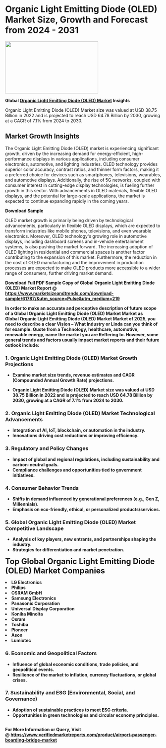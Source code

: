 <H1>Organic Light Emitting Diode (OLED) Market Size, Growth and Forecast from 2024 - 2031</H1><img class="aligncenter size-medium wp-image-584254" src="https://thirdeyenews.in/wp-content/uploads/2024/09/Global-Market-Research-300x168.jpeg" alt="" width="300" height="168" /><p><strong>Global&nbsp;<a href="https://www.marketsizeandtrends.com/download-sample/61787/&amp;utm_source=Pulse&amp;utm_medium=219">Organic Light Emitting Diode (OLED) Market</a> Insights</strong></p><p>Organic Light Emitting Diode (OLED) Market size was valued at USD 38.75 Billion in 2022 and is projected to reach USD 64.78 Billion by 2030, growing at a CAGR of 7.1% from 2024 to 2030.</p><p><h2>Market Growth Insights</h2> <p>The Organic Light Emitting Diode (OLED) market is experiencing significant growth, driven by the increasing demand for energy-efficient, high-performance displays in various applications, including consumer electronics, automotive, and lighting industries. OLED technology provides superior color accuracy, contrast ratios, and thinner form factors, making it a preferred choice for devices such as smartphones, televisions, wearables, and automotive displays. Additionally, the rise of 5G networks, coupled with consumer interest in cutting-edge display technologies, is fueling further growth in this sector. With advancements in OLED materials, flexible OLED displays, and the potential for large-scale applications, the market is expected to continue expanding rapidly in the coming years.</p> <p><strong>Download Sample</strong></p> <p>OLED market growth is primarily being driven by technological advancements, particularly in flexible OLED displays, which are expected to transform industries like mobile phones, televisions, and even wearable electronics. Moreover, OLED technology's growing role in automotive displays, including dashboard screens and in-vehicle entertainment systems, is also pushing the market forward. The increasing adoption of OLED lighting in residential and commercial spaces is another factor contributing to the expansion of this market. Furthermore, the reduction in the cost of OLED manufacturing and the improvement in production processes are expected to make OLED products more accessible to a wider range of consumers, further driving market demand.</p> <p><strong></p><p><span class=""><strong>Download Full PDF Sample Copy of Global Organic Light Emitting Diode (OLED) Market Report</strong> @ <a href="https://www.marketsizeandtrends.com/download-sample/61787/&amp;utm_source=Pulse&amp;utm_medium=219" target="_blank">https://www.marketsizeandtrends.com/download-sample/61787/&amp;utm_source=Pulse&amp;utm_medium=219</a></span></p><p>In order to make an accurate and perceptive description of future scope of a Global&nbsp;Organic Light Emitting Diode (OLED) Market Market as Global&nbsp;Organic Light Emitting Diode (OLED) Market Market of 2025, you need to describe a clear Vision &ndash; What Industry or Linda can you think of for example: Quote from a Technology, healthcare, automotive, renewable energy, name the market you are Reffering to. However, some general trends and factors usually impact market reports and their future outlook include:</p><h3>1.&nbsp;<strong>Organic Light Emitting Diode (OLED) Market Growth Projections</strong></h3><ul><li>Examine market size trends, revenue estimates and CAGR (Compounded Annual Growth Rate) projections.</li><li><p>Organic Light Emitting Diode (OLED) Market size was valued at USD 38.75 Billion in 2022 and is projected to reach USD 64.78 Billion by 2030, growing at a CAGR of 7.1% from 2024 to 2030.</p></li></ul><h3>2.&nbsp;<strong>Organic Light Emitting Diode (OLED) Market Technological Advancements</strong></h3><ul><li>Integration of AI, IoT, blockchain, or automation in the industry.</li><li>Innovations driving cost reductions or improving efficiency.</li></ul><h3>3.&nbsp;<strong>Regulatory and Policy Changes</strong></h3><ul><li>Impact of global and regional regulations, including sustainability and carbon-neutral goals.</li><li>Compliance challenges and opportunities tied to government initiatives.</li></ul><h3>4.&nbsp;<strong>Consumer Behavior Trends</strong></h3><ul><li>Shifts in demand influenced by generational preferences (e.g., Gen Z, Millennials).</li><li>Emphasis on eco-friendly, ethical, or personalized products/services.</li></ul><h3>5.&nbsp;<strong>Global Organic Light Emitting Diode (OLED) Market Competitive Landscape</strong></h3><ul><li>Analysis of key players, new entrants, and partnerships shaping the industry.</li><li>Strategies for differentiation and market penetration.</li></ul><p data-pm-slice="1 1 []"><span style="color: inherit; font-family: inherit; font-size: 25px;">Top Global Organic Light Emitting Diode (OLED) Market Companies</span></p><div class="" data-test-id=""><p><li>LG Electronics</li><li> Philips</li><li> OSRAM GmbH</li><li> Samsung Electronics</li><li> Panasonic Corporation</li><li> Universal Display Corporation</li><li> Konika Minolta</li><li> Osram</li><li> Toshiba</li><li> Pioneer</li><li> Ason</li><li> Lumiotec</li></p></div><h3>6.&nbsp;<strong>Economic and Geopolitical Factors</strong></h3><ul><li>Influence of global economic conditions, trade policies, and geopolitical events.</li><li>Resilience of the market to inflation, currency fluctuations, or global crises.</li></ul><h3>7.&nbsp;<strong>Sustainability and ESG (Environmental, Social, and Governance)</strong></h3><ul><li>Adoption of sustainable practices to meet ESG criteria.</li><li>Opportunities in green technologies and circular economy principles.</li></ul><h2><strong style="font-size: 14px;">For More Information or Query, Visit @&nbsp;</strong><a style="background-color: #ffffff; font-size: 14px;" href="https://www.marketsizeandtrends.com/report/organic-light-emitting-diode-oled-market/" target="_blank">https://www.verifiedmarketreports.com/product/airport-passenger-boarding-bridge-market</a></h2>

